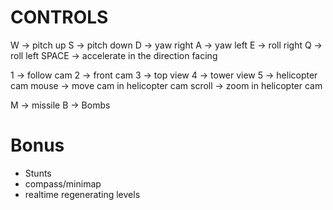 CONTROLS
=========

W          -> pitch up
S          -> pitch down
D          -> yaw right
A          -> yaw left
E          -> roll right
Q          -> roll left
SPACE      -> accelerate in the direction facing

1           -> follow cam
2           -> front cam
3           -> top view
4           -> tower view
5           -> helicopter cam
mouse       -> move cam in helicopter cam
scroll      -> zoom in helicopter cam

M           -> missile
B           -> Bombs

Bonus
======
* Stunts
* compass/minimap
* realtime regenerating levels

